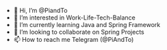 - 👋 Hi, I’m @PiandTo
- 👀 I’m interested in Work-Life-Tech-Balance 
- 🌱 I’m currently learning Java and Spring Framework
- 💞️ I’m looking to collaborate on Spring Projects
- 📫 How to reach me Telegram (@PiAndTo)

<!---
PiandTo/PiandTo is a ✨ special ✨ repository because its `README.md` (this file) appears on your GitHub profile.
You can click the Preview link to take a look at your changes.
--->
